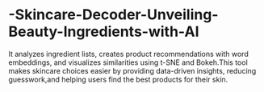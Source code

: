 # -Skincare-Decoder-Unveiling-Beauty-Ingredients-with-AI
It analyzes ingredient lists, creates product recommendations with word embeddings, and visualizes similarities using t-SNE and Bokeh.This tool makes skincare choices easier by providing data-driven insights, reducing guesswork,and helping users find the best products for their skin.

